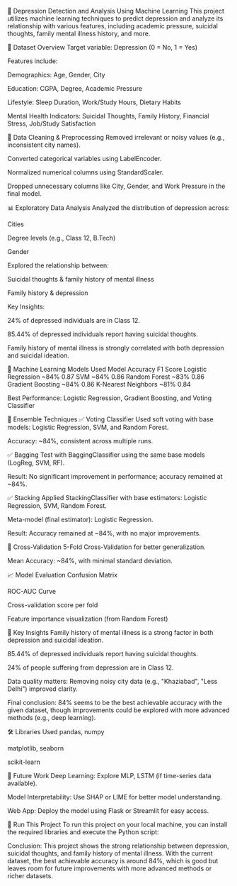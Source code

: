 🧠 Depression Detection and Analysis Using Machine Learning
This project utilizes machine learning techniques to predict depression and analyze its relationship with various features, including academic pressure, suicidal thoughts, family mental illness history, and more.

📁 Dataset Overview
Target variable: Depression (0 = No, 1 = Yes)

Features include:

Demographics: Age, Gender, City

Education: CGPA, Degree, Academic Pressure

Lifestyle: Sleep Duration, Work/Study Hours, Dietary Habits

Mental Health Indicators: Suicidal Thoughts, Family History, Financial Stress, Job/Study Satisfaction

🧹 Data Cleaning & Preprocessing
Removed irrelevant or noisy values (e.g., inconsistent city names).

Converted categorical variables using LabelEncoder.

Normalized numerical columns using StandardScaler.

Dropped unnecessary columns like City, Gender, and Work Pressure in the final model.

📊 Exploratory Data Analysis
Analyzed the distribution of depression across:

Cities

Degree levels (e.g., Class 12, B.Tech)

Gender

Explored the relationship between:

Suicidal thoughts & family history of mental illness

Family history & depression

Key Insights:

24% of depressed individuals are in Class 12.

85.44% of depressed individuals report having suicidal thoughts.

Family history of mental illness is strongly correlated with both depression and suicidal ideation.

🤖 Machine Learning Models Used
Model	Accuracy	F1 Score
Logistic Regression	~84%	0.87
SVM	~84%	0.86
Random Forest	~83%	0.86
Gradient Boosting	~84%	0.86
K-Nearest Neighbors	~81%	0.84

Best Performance: Logistic Regression, Gradient Boosting, and Voting Classifier

🧪 Ensemble Techniques
✅ Voting Classifier
Used soft voting with base models: Logistic Regression, SVM, and Random Forest.

Accuracy: ~84%, consistent across multiple runs.

✅ Bagging
Test with BaggingClassifier using the same base models (LogReg, SVM, RF).

Result: No significant improvement in performance; accuracy remained at ~84%.

✅ Stacking
Applied StackingClassifier with base estimators: Logistic Regression, SVM, Random Forest.

Meta-model (final estimator): Logistic Regression.

Result: Accuracy remained at ~84%, with no major improvements.

🔁 Cross-Validation
5-Fold Cross-Validation for better generalization.

Mean Accuracy: ~84%, with minimal standard deviation.

📈 Model Evaluation
Confusion Matrix

ROC-AUC Curve

Cross-validation score per fold

Feature importance visualization (from Random Forest)

📌 Key Insights
Family history of mental illness is a strong factor in both depression and suicidal ideation.

85.44% of depressed individuals report having suicidal thoughts.

24% of people suffering from depression are in Class 12.

Data quality matters: Removing noisy city data (e.g., "Khaziabad", "Less Delhi") improved clarity.

Final conclusion: 84% seems to be the best achievable accuracy with the given dataset, though improvements could be explored with more advanced methods (e.g., deep learning).

🛠️ Libraries Used
pandas, numpy

matplotlib, seaborn

scikit-learn

🚀 Future Work
Deep Learning: Explore MLP, LSTM (if time-series data available).

Model Interpretability: Use SHAP or LIME for better model understanding.

Web App: Deploy the model using Flask or Streamlit for easy access.

📌 Run This Project
To run this project on your local machine, you can install the required libraries and execute the Python script:


Conclusion:
This project shows the strong relationship between depression, suicidal thoughts, and family history of mental illness. With the current dataset, the best achievable accuracy is around 84%, which is good but leaves room for future improvements with more advanced methods or richer datasets.
